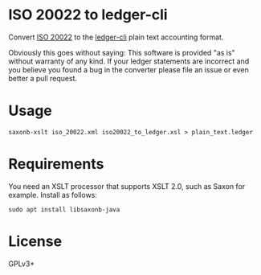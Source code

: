 # ISO 20022 to ledger-cli

Convert [ISO 20022](https://en.wikipedia.org/wiki/ISO_20022) to the
[ledger-cli](https://www.ledger-cli.org) plain text accounting format.

Obviously this goes without saying: This software is provided "as is"
without warranty of any kind. If your ledger statements are incorrect
and you believe you found a bug in the converter please file an issue
or even better a pull request.

# Usage

``` shell
saxonb-xslt iso_20022.xml iso20022_to_ledger.xsl > plain_text.ledger
```
# Requirements

You need an XSLT processor that supports XSLT 2.0, such as Saxon for
example. Install as follows:

``` shell
sudo apt install libsaxonb-java
```

# License

GPLv3+
